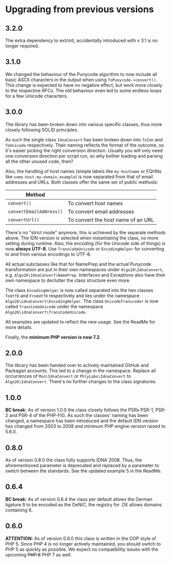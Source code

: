 # Upgrading from previous versions

## 3.2.0

The extra dependency to ext/intl, accidentally introduced with v 3.1 is no longer required.


## 3.1.0

We changed the behaviour of the Punycode algorithm to now include all basic ASCII characters in the output when using `ToPunycode->convert()`.
This change is expected to have no negative effect, but work more closely to the respective RFCs. The old behaviour even led to some endless loops for a few Unicode characters.


## 3.0.0

The library has been broken down into various specific classes, thus more closely following SOLID principles.

As such the single class `IdnaConvert` has been broken down into `ToIdn` and `ToUnicode` respectively. Their naming reflects 
the format of the outcome, so it's easier picking the right conversion direction.
Usually you will only need one conversion direction per script run, so why bother loading and parsing all the other unused code, then?  

Also, the handling of host names (simple labels like `my-hostname` or FQHNs like `some-host.my-domain.example`) is now separated from
that of email addresses and URLs. 
Both classes offer the same set of public methods:

| Method                  |                                     |
|-------------------------|-------------------------------------|
| `convert()`             |  To convert host names              | 
| `convertEmailAddress()` |  To convert email addresses         | 
| `convertUrl()`          |  To convert the host name of an URL | 

There's no "strict mode" anymore, this is achieved by the separate methods above. The IDN version is selected when instantiating the class, no more setting during runtime.
Also, the encoding (for the Unicode side of things) is now **always UTF-8**. Use `TransCodeUnicode` or `EncodingHelper` for converting to and from various encodings to UTF-8.

All actual subclasses like that for NamePrep and the actual Punycode transformation are put in their own namespaces under `Algo26\IdnaConvert`, e.g. `Algo26\IdnaConvert\NamePrep`. 
Interfaces and Exceptions also have their own namespace to declutter the class structure even more.

The class `EncodingHelper` is now called separated into the two classes `ToUtf8` and `FromUtf8` respectively and lies under the namespace `Algo26\idnaConvert\EncodingHelper`.
The class `UnicodeTranscoder` is now called `TransCodeUnicode` under the namespace `Algo26\idnaConvert\TransCodeUnicode`.

All examples are updated to reflect the new usage. See the ReadMe for more details.

Finally, the **minimum PHP version is now 7.2**.


## 2.0.0
The library has been handed over to actively maintained GitHub and Packagist accounts. This led to a change in the namespace.
Replace all occurrences of 
`Mso\IdnaConvert` or `PhlyLabs\IdnaConvert` to `Algo26\IdnaConvert`.
There's no further changes to the class signatures. 


## 1.0.0
**BC break:**
As of version 1.0.0 the class closely follows the PSRs PSR-1, PSR-2 and PSR-4 of the PHP-FIG. 
As such the classes' naming has been changed, a namespace has been introduced and the default IDN version has changed from 2003 to 2008 and minimum PHP engine version raised to 5.6.0.


## 0.8.0
As of version 0.8.0 the class fully supports IDNA 2008. 
Thus, the aforementioned parameter is deprecated and replaced by a parameter to switch between the standards. See the updated example 5 in the ReadMe.


## 0.6.4
**BC break:** 
As of version 0.6.4 the class per default allows the German ligature ß to be encoded as the DeNIC, the registry for .DE allows domains containing ß.  


## 0.6.0
**ATTENTION:** As of version 0.6.0 this class is written in the OOP style of PHP 5. 
Since PHP 4 is no longer actively maintained, you should switch to PHP 5 as quickly as possible.
We expect no compatibility issues with the upcoming ~~PHP 6~~ PHP 7 as well.




